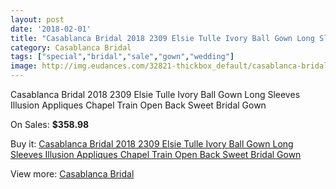 ```yaml
---
layout: post
date: '2018-02-01'
title: "Casablanca Bridal 2018 2309 Elsie Tulle Ivory Ball Gown Long Sleeves Illusion Appliques Chapel Train Open Back Sweet Bridal Gown"
category: Casablanca Bridal
tags: ["special","bridal","sale","gown","wedding"]
image: http://img.eudances.com/32821-thickbox_default/casablanca-bridal-2018-2309-elsie-tulle-ivory-ball-gown-long-sleeves-illusion-appliques-chapel-train-open-back-sweet-bridal-gown.jpg
---
```

Casablanca Bridal 2018 2309 Elsie Tulle Ivory Ball Gown Long Sleeves Illusion Appliques Chapel Train Open Back Sweet Bridal Gown

On Sales: **$358.98**
<a href="https://www.eudances.com/en/casablanca-bridal/10134-casablanca-bridal-2018-2309-elsie-tulle-ivory-ball-gown-long-sleeves-illusion-appliques-chapel-train-open-back-sweet-bridal-gown.html"><amp-img layout="responsive" width="600" height="600" src="//img.eudances.com/32821-thickbox_default/casablanca-bridal-2018-2309-elsie-tulle-ivory-ball-gown-long-sleeves-illusion-appliques-chapel-train-open-back-sweet-bridal-gown.jpg" alt="Casablanca Bridal 2018 2309 Elsie Tulle Ivory Ball Gown Long Sleeves Illusion Appliques Chapel Train Open Back Sweet Bridal Gown 0" /></a>
<a href="https://www.eudances.com/en/casablanca-bridal/10134-casablanca-bridal-2018-2309-elsie-tulle-ivory-ball-gown-long-sleeves-illusion-appliques-chapel-train-open-back-sweet-bridal-gown.html"><amp-img layout="responsive" width="600" height="600" src="//img.eudances.com/32829-thickbox_default/casablanca-bridal-2018-2309-elsie-tulle-ivory-ball-gown-long-sleeves-illusion-appliques-chapel-train-open-back-sweet-bridal-gown.jpg" alt="Casablanca Bridal 2018 2309 Elsie Tulle Ivory Ball Gown Long Sleeves Illusion Appliques Chapel Train Open Back Sweet Bridal Gown 1" /></a>
<a href="https://www.eudances.com/en/casablanca-bridal/10134-casablanca-bridal-2018-2309-elsie-tulle-ivory-ball-gown-long-sleeves-illusion-appliques-chapel-train-open-back-sweet-bridal-gown.html"><amp-img layout="responsive" width="600" height="600" src="//img.eudances.com/32828-thickbox_default/casablanca-bridal-2018-2309-elsie-tulle-ivory-ball-gown-long-sleeves-illusion-appliques-chapel-train-open-back-sweet-bridal-gown.jpg" alt="Casablanca Bridal 2018 2309 Elsie Tulle Ivory Ball Gown Long Sleeves Illusion Appliques Chapel Train Open Back Sweet Bridal Gown 2" /></a>
<a href="https://www.eudances.com/en/casablanca-bridal/10134-casablanca-bridal-2018-2309-elsie-tulle-ivory-ball-gown-long-sleeves-illusion-appliques-chapel-train-open-back-sweet-bridal-gown.html"><amp-img layout="responsive" width="600" height="600" src="//img.eudances.com/32827-thickbox_default/casablanca-bridal-2018-2309-elsie-tulle-ivory-ball-gown-long-sleeves-illusion-appliques-chapel-train-open-back-sweet-bridal-gown.jpg" alt="Casablanca Bridal 2018 2309 Elsie Tulle Ivory Ball Gown Long Sleeves Illusion Appliques Chapel Train Open Back Sweet Bridal Gown 3" /></a>
<a href="https://www.eudances.com/en/casablanca-bridal/10134-casablanca-bridal-2018-2309-elsie-tulle-ivory-ball-gown-long-sleeves-illusion-appliques-chapel-train-open-back-sweet-bridal-gown.html"><amp-img layout="responsive" width="600" height="600" src="//img.eudances.com/32826-thickbox_default/casablanca-bridal-2018-2309-elsie-tulle-ivory-ball-gown-long-sleeves-illusion-appliques-chapel-train-open-back-sweet-bridal-gown.jpg" alt="Casablanca Bridal 2018 2309 Elsie Tulle Ivory Ball Gown Long Sleeves Illusion Appliques Chapel Train Open Back Sweet Bridal Gown 4" /></a>
<a href="https://www.eudances.com/en/casablanca-bridal/10134-casablanca-bridal-2018-2309-elsie-tulle-ivory-ball-gown-long-sleeves-illusion-appliques-chapel-train-open-back-sweet-bridal-gown.html"><amp-img layout="responsive" width="600" height="600" src="//img.eudances.com/32825-thickbox_default/casablanca-bridal-2018-2309-elsie-tulle-ivory-ball-gown-long-sleeves-illusion-appliques-chapel-train-open-back-sweet-bridal-gown.jpg" alt="Casablanca Bridal 2018 2309 Elsie Tulle Ivory Ball Gown Long Sleeves Illusion Appliques Chapel Train Open Back Sweet Bridal Gown 5" /></a>
<a href="https://www.eudances.com/en/casablanca-bridal/10134-casablanca-bridal-2018-2309-elsie-tulle-ivory-ball-gown-long-sleeves-illusion-appliques-chapel-train-open-back-sweet-bridal-gown.html"><amp-img layout="responsive" width="600" height="600" src="//img.eudances.com/32824-thickbox_default/casablanca-bridal-2018-2309-elsie-tulle-ivory-ball-gown-long-sleeves-illusion-appliques-chapel-train-open-back-sweet-bridal-gown.jpg" alt="Casablanca Bridal 2018 2309 Elsie Tulle Ivory Ball Gown Long Sleeves Illusion Appliques Chapel Train Open Back Sweet Bridal Gown 6" /></a>
<a href="https://www.eudances.com/en/casablanca-bridal/10134-casablanca-bridal-2018-2309-elsie-tulle-ivory-ball-gown-long-sleeves-illusion-appliques-chapel-train-open-back-sweet-bridal-gown.html"><amp-img layout="responsive" width="600" height="600" src="//img.eudances.com/32823-thickbox_default/casablanca-bridal-2018-2309-elsie-tulle-ivory-ball-gown-long-sleeves-illusion-appliques-chapel-train-open-back-sweet-bridal-gown.jpg" alt="Casablanca Bridal 2018 2309 Elsie Tulle Ivory Ball Gown Long Sleeves Illusion Appliques Chapel Train Open Back Sweet Bridal Gown 7" /></a>
<a href="https://www.eudances.com/en/casablanca-bridal/10134-casablanca-bridal-2018-2309-elsie-tulle-ivory-ball-gown-long-sleeves-illusion-appliques-chapel-train-open-back-sweet-bridal-gown.html"><amp-img layout="responsive" width="600" height="600" src="//img.eudances.com/32822-thickbox_default/casablanca-bridal-2018-2309-elsie-tulle-ivory-ball-gown-long-sleeves-illusion-appliques-chapel-train-open-back-sweet-bridal-gown.jpg" alt="Casablanca Bridal 2018 2309 Elsie Tulle Ivory Ball Gown Long Sleeves Illusion Appliques Chapel Train Open Back Sweet Bridal Gown 8" /></a>

Buy it: [Casablanca Bridal 2018 2309 Elsie Tulle Ivory Ball Gown Long Sleeves Illusion Appliques Chapel Train Open Back Sweet Bridal Gown](https://www.eudances.com/en/casablanca-bridal/10134-casablanca-bridal-2018-2309-elsie-tulle-ivory-ball-gown-long-sleeves-illusion-appliques-chapel-train-open-back-sweet-bridal-gown.html "Casablanca Bridal 2018 2309 Elsie Tulle Ivory Ball Gown Long Sleeves Illusion Appliques Chapel Train Open Back Sweet Bridal Gown")

View more: [Casablanca Bridal](https://www.eudances.com/en/4-casablanca-bridal "Casablanca Bridal")